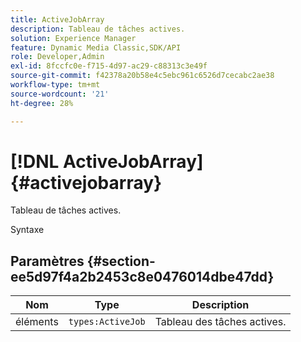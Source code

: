```yaml
---
title: ActiveJobArray
description: Tableau de tâches actives.
solution: Experience Manager
feature: Dynamic Media Classic,SDK/API
role: Developer,Admin
exl-id: 8fccfc0e-f715-4d97-ac29-c88313c3e49f
source-git-commit: f42378a20b58e4c5ebc961c6526d7cecabc2ae38
workflow-type: tm+mt
source-wordcount: '21'
ht-degree: 28%

---
```


# [!DNL ActiveJobArray]{#activejobarray}

Tableau de tâches actives.

Syntaxe

## Paramètres {#section-ee5d97f4a2b2453c8e0476014dbe47dd}

| Nom | Type | Description |
|---|---|---|
| éléments | `types:ActiveJob` | Tableau des tâches actives. |
